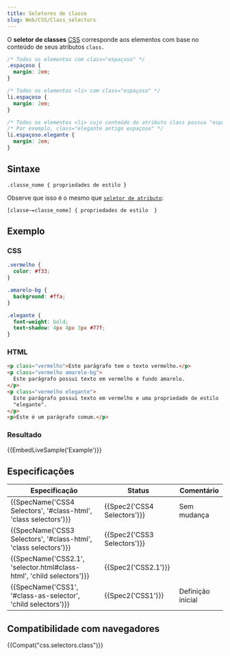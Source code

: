 ```yaml
---
title: Seletores de classe
slug: Web/CSS/Class_selectors
---
```


O **seletor de classes** [CSS](/pt-BR/docs/CSS) corresponde aos elementos com base no conteúdo de seus atributos `class.`

```css
/* Todos os elementos com class="espaçoso" */
.espaçoso {
  margin: 2em;
}

/* Todos os elementos <li> com class="espaçoso" */
li.espaçoso {
  margin: 2em;
}

/* Todos os elementos <li> cujo conteúdo do atributo class possua "espaçoso" e "elegante" */
/* Por exemplo, class="elegante antigo espaçoso" */
li.espaçoso.elegante {
  margin: 2em;
}
```

## Sintaxe

```
.classe_nome { propriedades de estilo }
```

Observe que isso é o mesmo que [`seletor de atributo`](/pt-BR/docs/Web/CSS/Attribute_selectors):

```
[classe~=classe_nome] { propriedades de estilo  }
```

## Exemplo

### CSS

```css
.vermelho {
  color: #f33;
}

.amarelo-bg {
  background: #ffa;
}

.elegante {
  font-weight: bold;
  text-shadow: 4px 4px 3px #77f;
}
```

### HTML

```html
<p class="vermelho">Este parágrafo tem o texto vermelho.</p>
<p class="vermelho amarelo-bg">
  Este parágrafo possui texto em vermelho e fundo amarelo.
</p>
<p class="vermelho elegante">
  Este parágrafo possui texto em vermelho e uma propriedade de estilo
  "elegante".
</p>
<p>Este é um parágrafo comum.</p>
```

### Resultado

{{EmbedLiveSample('Example')}}

## Especificações

| Especificação                                                         | Status                      | Comentário        |
| --------------------------------------------------------------------- | --------------------------- | ----------------- |
| {{SpecName('CSS4 Selectors', '#class-html', 'class selectors')}}      | {{Spec2('CSS4 Selectors')}} | Sem mudança       |
| {{SpecName('CSS3 Selectors', '#class-html', 'class selectors')}}      | {{Spec2('CSS3 Selectors')}} |                   |
| {{SpecName('CSS2.1', 'selector.html#class-html', 'child selectors')}} | {{Spec2('CSS2.1')}}         |                   |
| {{SpecName('CSS1', '#class-as-selector', 'child selectors')}}         | {{Spec2('CSS1')}}           | Definição inicial |

## Compatibilidade com navegadores

{{Compat("css.selectors.class")}}
